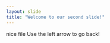 ```yaml
---
layout: slide
title: "Welcome to our second slide!"
---
```

nice file
Use the left arrow to go back!
